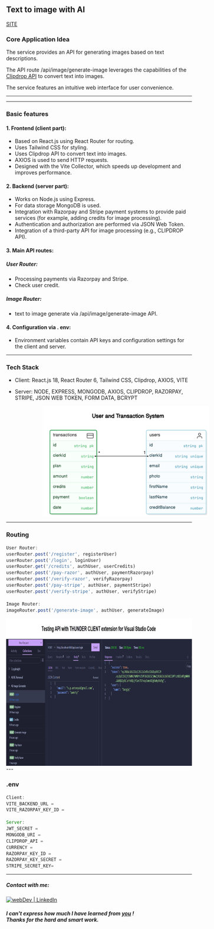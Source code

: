 ## Text to image with AI 

[SITE](https://ai-text2image-sxidsvit.vercel.app/)


### Core Application Idea 

The service provides an API for generating images based on text descriptions. 

The API route /api/image/generate-image leverages the capabilities of the [Clipdrop API](https://clipdrop.co/apis/docs/text-to-image) to convert text into images. 

The service features an intuitive web interface for user convenience.

---

<!-- ![]()
<img src="demo.gif" alt="Table" width="600" height="450" style="display: block; margin-left:100px ;"> -->

---

### Basic features
#### 1. Frontend (client part):
- Based on React.js using React Router for routing.
- Uses Tailwind CSS for styling.
- Uses Clipdrop API to convert text into images.
- AXIOS is used to send HTTP requests.
- Designed with the Vite Collector, which speeds up development and improves performance.

#### 2. Backend (server part):
- Works on Node.js using Express.
- For data storage MongoDB is used.
- Integration with Razorpay and Stripe payment systems to provide paid services (for example, adding credits for image processing).
- Authentication and authorization are performed via JSON Web Token.
- Integration of a third-party API for image processing (e.g., CLIPDROP API).


#### 3. Main API routes:

##### User Router:
- Processing payments via Razorpay and Stripe.
- Check user credit.

##### Image Router:
- text to image generate via /api/image/generate-image API.

#### 4. Configuration via . env:

- Environment variables contain API keys and configuration settings for the client and server.

---

### Tech Stack

- Client:  React.js 18,  React Router 6,  Tailwind CSS, Clipdrop,  AXIOS,  VITE

- Server: NODE,  EXPRESS,  MONGODB,  AXIOS, CLIPDROP,  RAZORPAY,  STRIPE, JSON WEB TOKEN,  FORM DATA, BCRYPT

<img src="db-tables.jpg" alt="Table" width="450" height="300" style="display: block; margin-left:100px ;">

---

### Routing

``` js 
User Router:
userRouter.post('/register', registerUser)
userRouter.post('/login', loginUser)
userRouter.get('/credits', authUser, userCredits)
userRouter.post('/pay-razor', authUser, paymentRazorpay)
userRouter.post('/verify-razor', verifyRazorpay)
userRouter.post('/pay-stripe', authUser, paymentStripe)
userRouter.post('/verify-stripe', authUser, verifyStripe)

Image Router:
imageRouter.post('/generate-image', authUser, generateImage)

```

<img src="api-testing.jpg" alt="API testing" width="900" height="400" style="display: block; margin-left:0px ;">
---

### .env 

``` js 
Client: 
VITE_BACKEND_URL = 
VITE_RAZORPAY_KEY_ID = 

Server: 
JWT_SECRET =
MONGODB_URI = 
CLIPDROP_API = 
CURRENCY =
RAZORPAY_KEY_ID = 
RAZORPAY_KEY_SECRET = 
STRIPE_SECRET_KEY=
```


---

##### Contact with me:

[<img alt="webDev | LinkedIn" src="https://img.shields.io/badge/linkedin-0077B5.svg?&style=for-the-badge&logo=linkedin&logoColor=white" />][linkedin]

[linkedin]: https://www.linkedin.com/in/sergiy-antonyuk/


##### I can't express how much I have learned from [you](https://www.youtube.com/@GreatStackDev) ! <br> Thanks for the hard and smart work.
